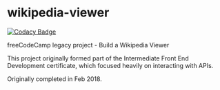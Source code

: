 # wikipedia-viewer

[![Codacy Badge](https://api.codacy.com/project/badge/Grade/2eabafc34fba45de9435011a6e223caf)](https://app.codacy.com/gh/tupelobound/wikipedia-viewer?utm_source=github.com&utm_medium=referral&utm_content=tupelobound/wikipedia-viewer&utm_campaign=Badge_Grade_Settings)

freeCodeCamp legacy project - Build a Wikipedia Viewer

This project originally formed part of the Intermediate Front End Development certificate, which focused heavily on interacting with APIs.

Originally completed in Feb 2018.